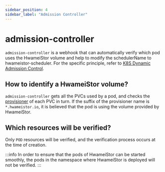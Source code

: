 ```yaml
---
sidebar_position: 4
sidebar_label: "Admission Controller"
---
```


# admission-controller

`admission-controller` is a webhook that can automatically verify which pod uses the HwameiStor volume and help to modify the schedulerName to hwameistor-scheduler. For the specific principle, refer to [K8S Dynamic Admission Control](https://kubernetes.io/docs/reference/access-authn-authz/extensible-admission-controllers/).

## How to identify a HwameiStor volume?

`admission-controller` gets all the PVCs used by a pod, and checks the [provisioner](https://kubernetes.io/docs/concepts/storage/storage-classes/) of each PVC in turn. If the suffix of the provisioner name is `*.hwameistor.io`, it is believed that the pod is using the volume provided by HwameiStor.

## Which resources will be verified?

Only `POD` resources will be verified, and the verification process occurs at the time of creation.

:::info
In order to ensure that the pods of HwameiStor can be started smoothly, the pods in the namespace where HwameiStor is deployed will not be verified.
:::
